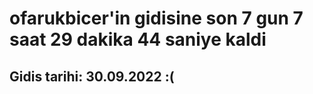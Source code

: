 # ofarukbicer'in gidisine son 7 gun 7 saat 29 dakika 44 saniye kaldi

## Gidis tarihi: 30.09.2022 :(